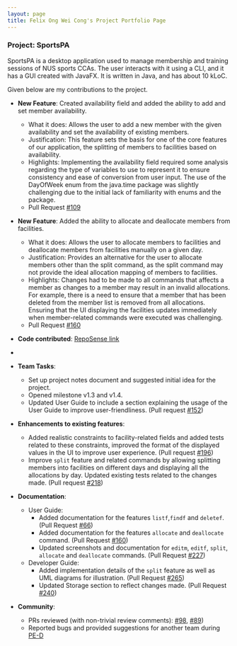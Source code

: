 ```yaml
---
layout: page
title: Felix Ong Wei Cong's Project Portfolio Page
---
```


### Project: SportsPA

SportsPA is a desktop application used to manage membership and training sessions of NUS sports CCAs.
The user interacts with it using a CLI, and it has a GUI created with JavaFX. It is written in Java, and has about 10 kLoC.

Given below are my contributions to the project.

* **New Feature**: Created availability field and added the ability to add and set member availability.
    * What it does: Allows the user to add a new member with the given availability and set the availability of existing members.
    * Justification: This feature sets the basis for one of the core features of our application, the splitting of members to facilities based on availability.
    * Highlights: Implementing the availability field required some analysis regarding the type of variables to use to represent it to ensure consistency and ease of conversion from user input. The use of the DayOfWeek enum from the java.time package was slightly challenging
      due to the initial lack of familiarity with enums and the package.
    * Pull Request [\#109](https://github.com/AY2122S1-CS2103T-W12-1/tp/pull/109)

* **New Feature**: Added the ability to allocate and deallocate members from facilities.
    * What it does: Allows the user to allocate members to facilities and deallocate members from facilities manually on a given day.
    * Justification: Provides an alternative for the user to allocate members other than the split command, as the split command may not provide the ideal allocation mapping of members to facilities.
    * Highlights: Changes had to be made to all commands that affects a member as changes to a member may result in an invalid allocations.
      For example, there is a need to ensure that a member that has been deleted from the member list is removed from all allocations.
      Ensuring that the UI displaying the facilities updates immediately when member-related commands were executed was challenging.
    * Pull Request [\#160](https://github.com/AY2122S1-CS2103T-W12-1/tp/pull/160)

* **Code contributed**: [RepoSense link](https://nus-cs2103-ay2122s1.github.io/tp-dashboard/#breakdown=true&search=felix-ong)
* 
<div style="page-break-after: always;"></div>

* **Team Tasks**:
    * Set up project notes document and suggested initial idea for the project.
    * Opened milestone v1.3 and v1.4.
    * Updated User Guide to include a section explaining the usage of the User Guide to improve user-friendliness. (Pull request [\#152](https://github.com/AY2122S1-CS2103T-W12-1/tp/pull/152))

* **Enhancements to existing features**:
    * Added realistic constraints to facility-related fields and added tests related to these constraints, improved the format of the displayed values in the UI to improve user experience.
      (Pull request [\#196](https://github.com/AY2122S1-CS2103T-W12-1/tp/pull/196))
    * Improve `split` feature and related commands by allowing splitting members into facilities on different days and displaying all the allocations by day. Updated existing tests related to the changes made. (Pull request [\#218](https://github.com/AY2122S1-CS2103T-W12-1/tp/pull/218))

* **Documentation**:
    * User Guide:
        * Added documentation for the features `listf`,`findf` and `deletef`. (Pull Request [\#66](https://github.com/AY2122S1-CS2103T-W12-1/tp/pull/66))
        * Added documentation for the features `allocate` and `deallocate` command. (Pull Request [\#160](https://github.com/AY2122S1-CS2103T-W12-1/tp/pull/160))
        * Updated screenshots and documentation for `editm`, `editf`, `split`, `allocate` and `deallocate` commands. (Pull Request [\#227](https://github.com/AY2122S1-CS2103T-W12-1/tp/pull/227))
    * Developer Guide:
        * Added implementation details of the `split` feature as well as UML diagrams for illustration. (Pull Request [\#265](https://github.com/AY2122S1-CS2103T-W12-1/tp/pull/265))
        * Updated Storage section to reflect changes made. (Pull Request [\#240](https://github.com/AY2122S1-CS2103T-W12-1/tp/pull/240))

* **Community**:
    * PRs reviewed (with non-trivial review comments): [\#98](https://github.com/AY2122S1-CS2103T-W12-1/tp/pull/98), [\#89](https://github.com/AY2122S1-CS2103T-W12-1/tp/pull/89))
    * Reported bugs and provided suggestions for another team during [PE-D](https://github.com/felix-ong/ped/issues)
